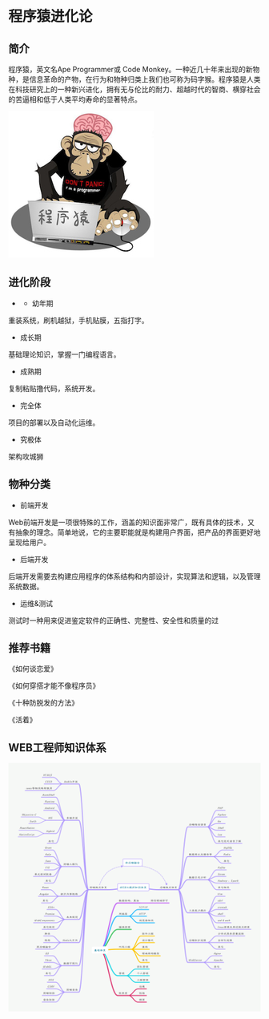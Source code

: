 # 程序猿进化论

## 简介

程序猿，英文名Ape Programmer或 Code Monkey。一种近几十年来出现的新物种，是信息革命的产物，在行为和物种归类上我们也可称为码字猴。程序猿是人类在科技研究上的一种新兴进化，拥有无与伦比的耐力、超越时代的智商、横穿社会的苦逼相和低于人类平均寿命的显著特点。

![Ape Programmer](/images/1.jpg)

## 进化阶段

- - 幼年期

重装系统，刷机越狱，手机贴膜，五指打字。

 - 成长期

基础理论知识，掌握一门编程语言。

 - 成熟期

复制粘贴撸代码，系统开发。

 - 完全体

项目的部署以及自动化运维。

 - 究极体

架构攻城狮

## 物种分类

 - 前端开发

Web前端开发是一项很特殊的工作，涵盖的知识面非常广，既有具体的技术，又有抽象的理念。简单地说，它的主要职能就是构建用户界面，把产品的界面更好地呈现给用户。

- 后端开发

后端开发需要去构建应用程序的体系结构和内部设计，实现算法和逻辑，以及管理系统数据。

- 运维&测试

测试时一种用来促进鉴定软件的正确性、完整性、安全性和质量的过
 
## 推荐书籍

《如何谈恋爱》

《如何穿搭才能不像程序员》

《十种防脱发的方法》

《活着》

## WEB工程师知识体系

![WEB工程师知识体系](/images/WEB工程师知识体系.png)






